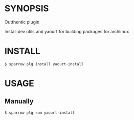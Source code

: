 # SYNOPSIS

Outthentic plugin.

Install dev utils and yaourt for building packages for archlinux

# INSTALL

    $ sparrow plg install yaourt-install

# USAGE
## Manually
    
    $ sparrow plg run yaourt-install

